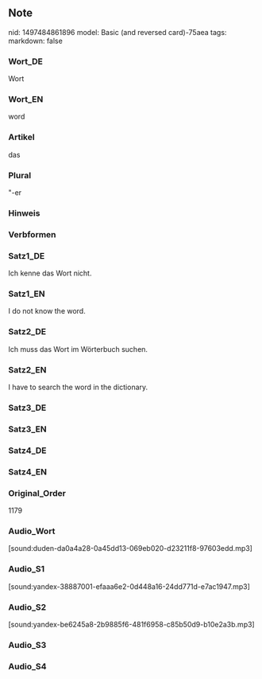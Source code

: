 ## Note
nid: 1497484861896
model: Basic (and reversed card)-75aea
tags: 
markdown: false

### Wort_DE
Wort

### Wort_EN
word

### Artikel
das

### Plural
"-er

### Hinweis


### Verbformen


### Satz1_DE
Ich kenne das Wort nicht.

### Satz1_EN
I do not know the word.

### Satz2_DE
Ich muss das Wort im Wörterbuch suchen.

### Satz2_EN
I have to search the word in the dictionary.

### Satz3_DE


### Satz3_EN


### Satz4_DE


### Satz4_EN


### Original_Order
1179

### Audio_Wort
[sound:duden-da0a4a28-0a45dd13-069eb020-d23211f8-97603edd.mp3]

### Audio_S1
[sound:yandex-38887001-efaaa6e2-0d448a16-24dd771d-e7ac1947.mp3]

### Audio_S2
[sound:yandex-be6245a8-2b9885f6-481f6958-c85b50d9-b10e2a3b.mp3]

### Audio_S3


### Audio_S4

